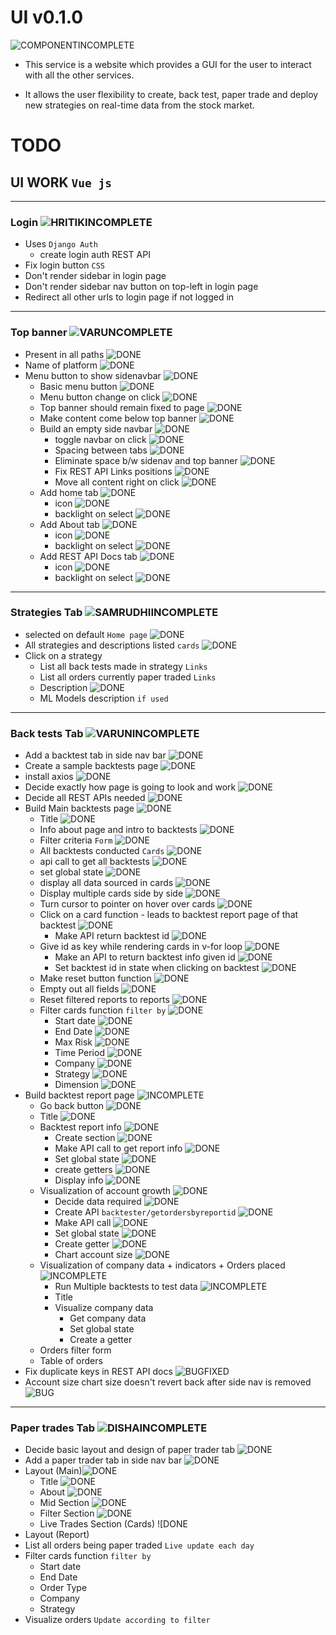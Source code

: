 # UI v0.1.0

![COMPONENTINCOMPLETE]

- This service is a website which provides a GUI for the user to interact with all the other services.

- It allows the user flexibility to create, back test, paper trade and deploy new strategies on real-time data from the stock market.

# TODO

## UI WORK `Vue js`

---

### Login ![HRITIKINCOMPLETE]

- Uses `Django Auth`
  - create login auth REST API
- Fix login button `CSS`
- Don't render sidebar in login page
- Don't render sidebar nav button on top-left in login page
- Redirect all other urls to login page if not logged in

---

### Top banner ![VARUNCOMPLETE]

- Present in all paths ![DONE]
- Name of platform ![DONE]
- Menu button to show sidenavbar ![DONE]
  - Basic menu button ![DONE]
  - Menu button change on click ![DONE]
  - Top banner should remain fixed to page ![DONE]
  - Make content come below top banner ![DONE]
  - Build an empty side navbar ![DONE]
    - toggle navbar on click ![DONE]
    - Spacing between tabs ![DONE]
    - Eliminate space b/w sidenav and top banner ![DONE]
    - Fix REST API Links positions ![DONE]
    - Move all content right on click ![DONE]
  - Add home tab ![DONE]
    - icon ![DONE]
    - backlight on select ![DONE]
  - Add About tab ![DONE]
    - icon ![DONE]
    - backlight on select ![DONE]
  - Add REST API Docs tab ![DONE]
    - icon ![DONE]
    - backlight on select ![DONE]

---

### Strategies Tab ![SAMRUDHIINCOMPLETE]

- selected on default `Home page` ![DONE]
- All strategies and descriptions listed `cards` ![DONE]
- Click on a strategy
  - List all back tests made in strategy `Links` 
  - List all orders currently paper traded `Links`
  <!-- - Visualizations `Update each min` `Toggle b/w companies`
    - Company data
    - Indicators
    - Live orders
    - Visualization of past orders of strategy
    - Visualization of model predictions `if any` -->
  - Description ![DONE]
  - ML Models description `if used`

---

### Back tests Tab ![VARUNINCOMPLETE]

- Add a backtest tab in side nav bar ![DONE]
- Create a sample backtests page ![DONE]
- install axios ![DONE]
- Decide exactly how page is going to look and work ![DONE]
- Decide all REST APIs needed ![DONE]
- Build Main backtests page ![DONE]
  - Title ![DONE]
  - Info about page and intro to backtests ![DONE]
  - Filter criteria `Form` ![DONE]
  - All backtests conducted `Cards` ![DONE]
  - api call to get all backtests ![DONE]
  - set global state ![DONE]
  - display all data sourced in cards ![DONE]
  - Display multiple cards side by side ![DONE]
  - Turn cursor to pointer on hover over cards ![DONE]
  - Click on a card function - leads to backtest report page of that backtest ![DONE]
    - Make API return backtest id ![DONE]
  - Give id as key while rendering cards in v-for loop ![DONE]
    - Make an API to return backtest info given id ![DONE]
    - Set backtest id in state when clicking on backtest ![DONE]
  - Make reset button function ![DONE]
  - Empty out all fields ![DONE]
  - Reset filtered reports to reports ![DONE]
  - Filter cards function `filter by` ![DONE]
    - Start date ![DONE]
    - End Date ![DONE]
    - Max Risk ![DONE]
    - Time Period ![DONE]
    - Company ![DONE]
    - Strategy ![DONE]
    - Dimension ![DONE]
- Build backtest report page ![INCOMPLETE]
  - Go back button ![DONE]
  - Title ![DONE]
  - Backtest report info ![DONE]
    - Create section ![DONE]
    - Make API call to get report info ![DONE]
    - Set global state ![DONE]
    - create getters ![DONE]
    - Display info ![DONE]
  - Visualization of account growth ![DONE]
	- Decide data required ![DONE]
	- Create API `backtester/getordersbyreportid` ![DONE]
	- Make API call ![DONE]
	- Set global state ![DONE]
	- Create getter ![DONE]
	- Chart account size ![DONE]
  - Visualization of company data + indicators + Orders placed ![INCOMPLETE]
	- Run Multiple backtests to test data ![INCOMPLETE]
	- Title 
	- Visualize company data
		- Get company data
		- Set global state
		- Create a getter
  - Orders filter form
  - Table of orders
- Fix duplicate keys in REST API docs ![BUGFIXED]
- Account size chart size doesn't revert back after side nav is removed ![BUG]

---

### Paper trades Tab ![DISHAINCOMPLETE]

- Decide basic layout and design of paper trader tab ![DONE]
- Add a paper trader tab in side nav bar ![DONE]
- Layout (Main)![DONE] 
  - Title ![DONE]
  - About ![DONE]
  - Mid Section ![DONE]
  - Filter Section ![DONE]
  - Live Trades Section (Cards) ![DONE
- Layout (Report)
- List all orders being paper traded `Live update each day`
- Filter cards function `filter by` 
    - Start date 
    - End Date 
    - Order Type 
    - Company
    - Strategy
- Visualize orders `Update according to filter`

[done]: https://img.shields.io/badge/DONE-brightgreen
[incomplete]: https://img.shields.io/badge/INCOMPLETE-red
[varunincomplete]: https://img.shields.io/badge/VARUN-INCOMPLETE-red
[varuncomplete]: https://img.shields.io/badge/VARUN-COMPLETE-brightgreen
[dishaincomplete]: https://img.shields.io/badge/DISHA-INCOMPLETE-red
[dishacomplete]: https://img.shields.io/badge/DISHA-COMPLETE-brightgreen
[samrudhiincomplete]: https://img.shields.io/badge/SAMRUDHI-INCOMPLETE-red
[samrudhicomplete]: https://img.shields.io/badge/SAMRUDHI-COMPLETE-brightgreen
[hritikincomplete]: https://img.shields.io/badge/HRITIK-INCOMPLETE-red
[hritikcomplete]: https://img.shields.io/badge/HRITIK-COMPLETE-brightgreen
[bug]: https://img.shields.io/badge/BUG-red
[bugfixed]: https://img.shields.io/badge/BUG-FIXED-brightgreen
[featureincomplete]: https://img.shields.io/badge/FEATURE-INCOMPLETE-red
[featurecomplete]: https://img.shields.io/badge/FEATURE-COMPLETE-brightgreen
[componentincomplete]: https://img.shields.io/badge/COMPONENT-INCOMPLETE-red
[componentcomplete]: https://img.shields.io/badge/COMPONENT-COMPLETE-brightgreen
[meetingincomplete]: https://img.shields.io/badge/MEETING-INCOMPLETE-red
[docincomplete]: https://img.shields.io/badge/DOC-INCOMPLETE-red
[doccomplete]: https://img.shields.io/badge/DOC-COMPLETE-brightgreen
